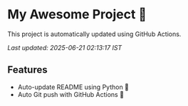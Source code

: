 # My Awesome Project 🚀

This project is automatically updated using GitHub Actions.

_Last updated: 2025-06-21 02:13:17 IST_

## Features
- Auto-update README using Python 🐍
- Auto Git push with GitHub Actions 🤖

